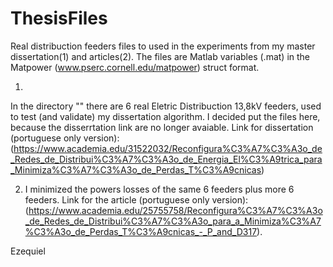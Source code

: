 # ThesisFiles
Real distribuction feeders files to used in the experiments from my master dissertation(1) and articles(2). The files are Matlab variables (.mat) in the Matpower (www.pserc.cornell.edu/matpower) struct format. 

1. 
In the directory "" there are 6 real Eletric Distribuction 13,8kV feeders, used to test (and validate) my dissertation algorithm. I decided put the files here, because the disserrtation link are no longer avaiable.
Link for dissertation (portuguese only version): (https://www.academia.edu/31522032/Reconfigura%C3%A7%C3%A3o_de_Redes_de_Distribui%C3%A7%C3%A3o_de_Energia_El%C3%A9trica_para_Minimiza%C3%A7%C3%A3o_de_Perdas_T%C3%A9cnicas)


2. I minimized the powers losses of the same 6 feeders plus more 6 feeders.
Link for the article (portuguese only version):
(https://www.academia.edu/25755758/Reconfigura%C3%A7%C3%A3o_de_Redes_de_Distribui%C3%A7%C3%A3o_para_a_Minimiza%C3%A7%C3%A3o_de_Perdas_T%C3%A9cnicas_-_P_and_D317).

Ezequiel
